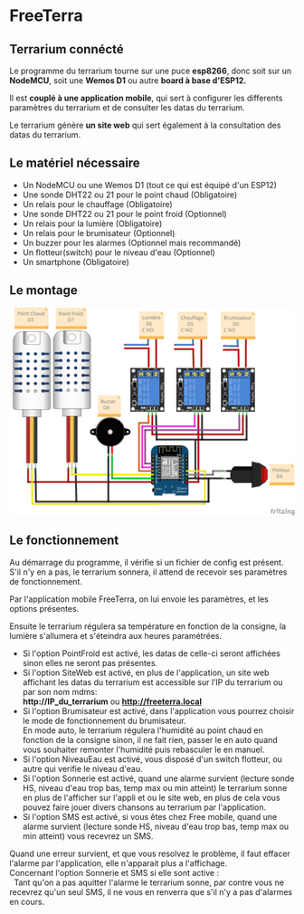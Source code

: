 # FreeTerra

## Terrarium connécté

Le programme du terrarium tourne sur une puce **esp8266**, donc soit sur un **NodeMCU**, soit une **Wemos D1** ou autre **board à base d'ESP12.**  

Il est **couplé à une application mobile**, qui sert à configurer les differents paramètres du terrarium et de consulter les datas du terrarium.  

Le terrarium génère **un site web** qui sert également à la consultation des datas du terrarium.  

## Le matériel nécessaire

- Un NodeMCU ou une Wemos D1 (tout ce qui est équipé d'un ESP12)
- Une sonde DHT22 ou 21 pour le point chaud         (Obligatoire)
- Un relais pour le chauffage                       (Obligatoire)
- Une sonde DHT22 ou 21 pour le point froid         (Optionnel)
- Un relais pour la lumière                         (Obligatoire)
- Un relais pour le brumisateur                     (Optionnel)
- Un buzzer pour les alarmes                        (Optionnel mais recommandé)
- Un flotteur(switch) pour le niveau d'eau          (Optionnel)
- Un smartphone                                     (Obligatoire)

## Le montage

![le montage](montage.png)

## Le fonctionnement

Au démarrage du programme, il vérifie si un fichier de config est présent.
S'il n'y en a pas, le terrarium sonnera, il attend de recevoir ses paramètres de fonctionnement.


Par l'application mobile FreeTerra, on lui envoie les paramètres, et les options présentes.


Ensuite le terrarium régulera sa température en fonction de la consigne, la lumière s'allumera et s'éteindra aux heures paramétrées.


- Si l'option PointFroid est activé, les datas de celle-ci seront affichées sinon elles ne seront pas présentes.  
- Si l'option SiteWeb est activé,  en plus de l'application, un site web affichant les datas du terrarium est accessible sur l’IP du terrarium ou par son nom mdms:  
**http://IP_du_terrarium** ou **http://freeterra.local**  
- Si l'option Brumisateur est activé, dans l'application vous pourrez choisir le mode de fonctionnement du brumisateur.    
En mode auto, le terrarium régulera l'humidité au point chaud en fonction de la consigne sinon, il ne fait rien, passer le en auto quand vous souhaiter remonter l'humidité puis rebasculer le en manuel.  
- Si l'option NiveauEau est activé,  vous disposé d'un switch flotteur, ou autre qui verifie le niveau d'eau.
- Si l'option Sonnerie est activé, quand une alarme survient (lecture sonde HS, niveau d'eau trop bas, temp max ou min atteint) le terrarium sonne en plus de l'afficher sur l'appli et ou le site web, en plus de cela vous pouvez faire jouer divers chansons au terrarium par l'application.
- Si l'option SMS est activé, si vous êtes chez Free mobile, quand une alarme survient (lecture sonde HS, niveau d'eau trop bas, temp max ou min atteint) vous recevrez un SMS. 

Quand une erreur survient, et que vous resolvez le problème, il faut effacer l'alarme par l'application, elle n'apparait plus a l'affichage.  
Concernant l'option Sonnerie et SMS si elle sont active :  
          Tant qu'on a pas aquitter l'alarme le terrarium sonne, par contre vous ne recevrez qu'un seul SMS, il ne vous en renverra que s'il n'y a pas d'alarmes en cours.  

